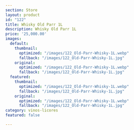 ```yaml
---
section: Store
layout: product
id: "122"
title: Whisky Old Parr 1L
description: Whisky Old Parr 1L
price: '25,000.00'
images:
  default:
    thumbnail:
      optimized: "/images/122_Old-Parr-Whisky-1L.webp"
      fallback: "/images/122_Old-Parr-Whisky-1L.jpg"
    original:
      optimized: "/images/122_Old-Parr-Whisky-1L.webp"
      fallback: "/images/122_Old-Parr-Whisky-1L.jpg"
  featured:
    thumbnail:
      optimized: "/images/122_Old-Parr-Whisky-1L.webp"
      fallback: "/images/122_Old-Parr-Whisky-1L.jpg"
    original:
      optimized: "/images/122_Old-Parr-Whisky-1L.webp"
      fallback: "/images/122_Old-Parr-Whisky-1L.jpg"
category: vinos-licores
featured: false

---
```

